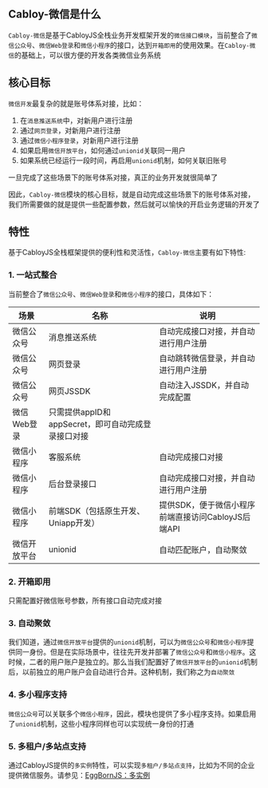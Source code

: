 ## Cabloy-微信是什么

`Cabloy-微信`是基于CabloyJS全栈业务开发框架开发的`微信接口模块`，当前整合了`微信公众号`、`微信Web登录`和`微信小程序`的接口，达到`开箱即用`的使用效果。在`Cabloy-微信`的基础上，可以很方便的开发各类微信业务系统

## 核心目标

`微信开发`最复杂的就是账号体系对接，比如：

1. 在`消息推送系统`中，对新用户进行注册
2. 通过`网页登录`，对新用户进行注册
3. 通过`微信小程序登录`，对新用户进行注册
4. 如果启用`微信开放平台`，如何通过`unionid`关联同一用户
5. 如果系统已经运行一段时间，再启用`unionid`机制，如何关联旧账号

一旦完成了这些场景下的账号体系对接，真正的业务开发就很简单了

因此，`Cabloy-微信`模块的核心目标，就是自动完成这些场景下的账号体系对接，我们所需要做的就是提供一些配置参数，然后就可以愉快的开启业务逻辑的开发了

## 特性

基于CabloyJS全栈框架提供的便利性和灵活性，`Cabloy-微信`主要有如下特性:

### 1\. 一站式整合

当前整合了`微信公众号`、`微信Web登录`和`微信小程序`的接口，具体如下：

| 场景 | 名称 | 说明 |
|----|----|----|
| 微信公众号 | 消息推送系统 | 自动完成接口对接，并自动进行用户注册 |
| 微信公众号 | 网页登录 | 自动跳转微信登录，并自动进行用户注册 |
| 微信公众号 | 网页JSSDK | 自动注入JSSDK，并自动完成配置 |
| 微信Web登录 | 只需提供appID和appSecret，即可自动完成登录接口对接 |    |
| 微信小程序 | 客服系统 | 自动完成接口对接 |
| 微信小程序 | 后台登录接口 | 自动完成接口对接，并自动进行用户注册 |
| 微信小程序 | 前端SDK（包括原生开发、Uniapp开发） | 提供SDK，便于微信小程序前端直接访问CabloyJS后端API |
| 微信开放平台 | unionid | 自动匹配账户，自动聚敛 |

### 2\. 开箱即用

只需配置好微信账号参数，所有接口自动完成对接

### 3\. 自动聚敛

我们知道，通过`微信开放平台`提供的`unionid`机制，可以为`微信公众号`和`微信小程序`提供同一身份。但是在实际场景中，往往先开发并部署了`微信公众号`和`微信小程序`。这时候，二者的用户账户是独立的。那么当我们配置好了`微信开放平台`的`unionid`机制后，以前独立的用户账户会自动进行合并。这种机制，我们称之为`自动聚敛`

### 4\. 多小程序支持

`微信公众号`可以关联多个`微信小程序`，因此，模块也提供了多小程序支持。如果启用了`unionid`机制，这些小程序同样也可以实现统一身份的打通

### 5\. 多租户/多站点支持

通过CabloyJS提供的`多实例`特性，可以实现`多租户/多站点支持`，比如为不同的企业提供微信服务。请参见：[EggBornJS：多实例](https://cabloy.com/zh-cn/articles/multi-instance.html)